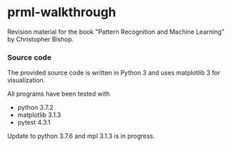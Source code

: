 # prml-walkthrough
Revision material for the book "Pattern Recognition and Machine Learning"
by Christopher Bishop.

### Source code
The provided source code is written in Python 3 and uses matplotlib 3 for visualization.

All programs have been tested with
* python 3.7.2
* matplotlib 3.1.3
* pytest 4.3.1

Update to python 3.7.6 and mpl 3.1.3 is in progress.
